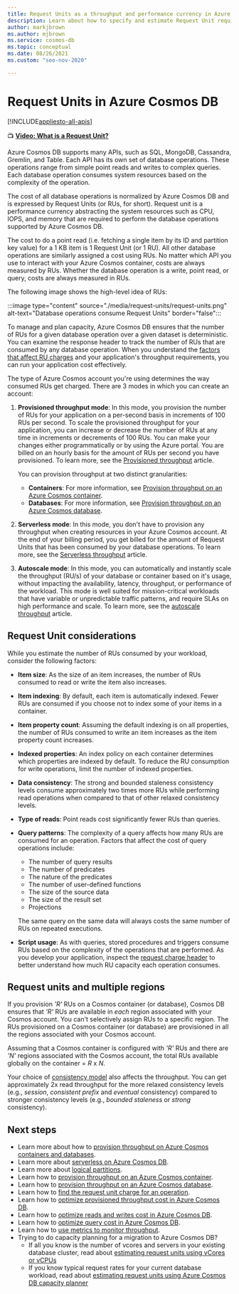 ```yaml
---
title: Request Units as a throughput and performance currency in Azure Cosmos DB
description: Learn about how to specify and estimate Request Unit requirements in Azure Cosmos DB
author: markjbrown
ms.author: mjbrown
ms.service: cosmos-db
ms.topic: conceptual
ms.date: 08/26/2021
ms.custom: "seo-nov-2020"

---
```

# Request Units in Azure Cosmos DB
[!INCLUDE[appliesto-all-apis](includes/appliesto-all-apis.md)]

📺 <B><a href="https://aka.ms/cosmos-db-video-what-is-request-unit" target="_blank">Video: What is a Request Unit?</a></b>

Azure Cosmos DB supports many APIs, such as SQL, MongoDB, Cassandra, Gremlin, and Table. Each API has its own set of database operations. These operations range from simple point reads and writes to complex queries. Each database operation consumes system resources based on the complexity of the operation.

The cost of all database operations is normalized by Azure Cosmos DB and is expressed by Request Units (or RUs, for short). Request unit is a performance currency abstracting the system resources such as CPU, IOPS, and memory that are required to perform the database operations supported by Azure Cosmos DB.

The cost to do a point read (i.e. fetching a single item by its ID and partition key value) for a 1 KB item is 1 Request Unit (or 1 RU). All other database operations are similarly assigned a cost using RUs. No matter which API you use to interact with your Azure Cosmos container, costs are always measured by RUs. Whether the database operation is a write, point read, or query, costs are always measured in RUs.

The following image shows the high-level idea of RUs:

:::image type="content" source="./media/request-units/request-units.png" alt-text="Database operations consume Request Units" border="false":::

To manage and plan capacity, Azure Cosmos DB ensures that the number of RUs for a given database operation over a given dataset is deterministic. You can examine the response header to track the number of RUs that are consumed by any database operation. When you understand the [factors that affect RU charges](request-units.md#request-unit-considerations) and your application's throughput requirements, you can run your application cost effectively.

The type of Azure Cosmos account you're using determines the way consumed RUs get charged. There are 3 modes in which you can create an account:

1. **Provisioned throughput mode**: In this mode, you provision the number of RUs for your application on a per-second basis in increments of 100 RUs per second. To scale the provisioned throughput for your application, you can increase or decrease the number of RUs at any time in increments or decrements of 100 RUs. You can make your changes either programmatically or by using the Azure portal. You are billed on an hourly basis for the amount of RUs per second you have provisioned. To learn more, see the [Provisioned throughput](set-throughput.md) article.

   You can provision throughput at two distinct granularities:

   * **Containers**: For more information, see [Provision throughput on an Azure Cosmos container](how-to-provision-container-throughput.md).
   * **Databases**: For more information, see [Provision throughput on an Azure Cosmos database](how-to-provision-database-throughput.md).

2. **Serverless mode**: In this mode, you don't have to provision any throughput when creating resources in your Azure Cosmos account. At the end of your billing period, you get billed for the amount of Request Units that has been consumed by your database operations. To learn more, see the [Serverless throughput](serverless.md) article. 

3. **Autoscale mode**: In this mode, you can automatically and instantly scale the throughput (RU/s) of your database or container based on it's usage, without impacting the availability, latency, throughput, or performance of the workload. This mode is well suited for mission-critical workloads that have variable or unpredictable traffic patterns, and require SLAs on high performance and scale. To learn more, see the [autoscale throughput](provision-throughput-autoscale.md) article. 

## Request Unit considerations

While you estimate the number of RUs consumed by your workload, consider the following factors:

* **Item size**: As the size of an item increases, the number of RUs consumed to read or write the item also increases.

* **Item indexing**: By default, each item is automatically indexed. Fewer RUs are consumed if you choose not to index some of your items in a container.

* **Item property count**: Assuming the default indexing is on all properties, the number of RUs consumed to write an item increases as the item property count increases.

* **Indexed properties**: An index policy on each container determines which properties are indexed by default. To reduce the RU consumption for write operations, limit the number of indexed properties.

* **Data consistency**: The strong and bounded staleness consistency levels consume approximately two times more RUs while performing read operations when compared to that of other relaxed consistency levels.

* **Type of reads**: Point reads cost significantly fewer RUs than queries.

* **Query patterns**: The complexity of a query affects how many RUs are consumed for an operation. Factors that affect the cost of query operations include: 
 
  * The number of query results
  * The number of predicates
  * The nature of the predicates
  * The number of user-defined functions
  * The size of the source data
  * The size of the result set
  * Projections

  The same query on the same data will always costs the same number of RUs on repeated executions.

* **Script usage**: As with queries, stored procedures and triggers consume RUs based on the complexity of the operations that are performed. As you develop your application, inspect the [request charge header](./optimize-cost-reads-writes.md#measuring-the-ru-charge-of-a-request) to better understand how much RU capacity each operation consumes.

## Request units and multiple regions

If you provision *'R'* RUs on a Cosmos container (or database), Cosmos DB ensures that *'R'* RUs are available in *each* region associated with your Cosmos account. You can't selectively assign RUs to a specific region. The RUs provisioned on a Cosmos container (or database) are provisioned in all the regions associated with your Cosmos account.

Assuming that a Cosmos container is configured with *'R'* RUs and there are *'N'* regions associated with the Cosmos account, the total RUs available globally on the container = *R* x *N*.

Your choice of [consistency model](consistency-levels.md) also affects the throughput. You can get approximately 2x read throughput for the more relaxed consistency levels (e.g., *session*, *consistent prefix* and *eventual* consistency) compared to stronger consistency levels (e.g., *bounded staleness* or *strong* consistency).

## Next steps

- Learn more about how to [provision throughput on Azure Cosmos containers and databases](set-throughput.md).
- Learn more about [serverless on Azure Cosmos DB](serverless.md).
- Learn more about [logical partitions](./partitioning-overview.md).
- Learn how to [provision throughput on an Azure Cosmos container](how-to-provision-container-throughput.md).
- Learn how to [provision throughput on an Azure Cosmos database](how-to-provision-database-throughput.md).
- Learn how to [find the request unit charge for an operation](find-request-unit-charge.md).
- Learn how to [optimize provisioned throughput cost in Azure Cosmos DB](optimize-cost-throughput.md).
- Learn how to [optimize reads and writes cost in Azure Cosmos DB](optimize-cost-reads-writes.md).
- Learn how to [optimize query cost in Azure Cosmos DB](./optimize-cost-reads-writes.md).
- Learn how to [use metrics to monitor throughput](use-metrics.md).
- Trying to do capacity planning for a migration to Azure Cosmos DB?
    - If all you know is the number of vcores and servers in your existing database cluster, read about [estimating request units using vCores or vCPUs](convert-vcore-to-request-unit.md) 
    - If you know typical request rates for your current database workload, read about [estimating request units using Azure Cosmos DB capacity planner](estimate-ru-with-capacity-planner.md)
